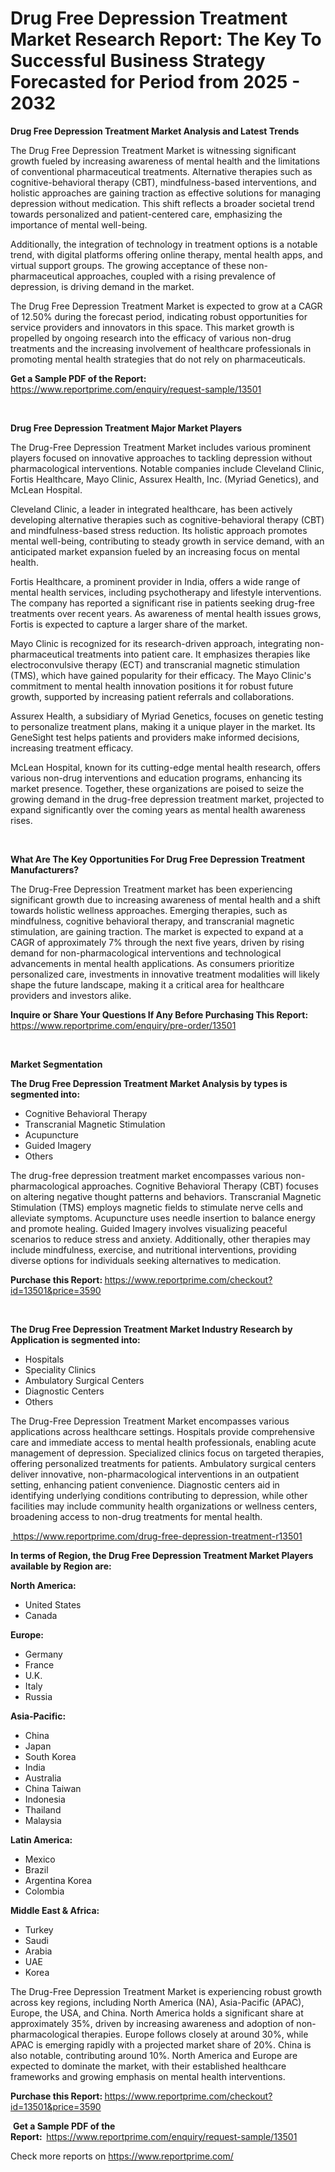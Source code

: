 <p><h1>Drug Free Depression Treatment Market Research Report: The Key To Successful Business Strategy Forecasted for Period from 2025 - 2032</h1></p><p><strong>Drug Free Depression Treatment Market Analysis and Latest Trends</strong></p>
<p><p>The Drug Free Depression Treatment Market is witnessing significant growth fueled by increasing awareness of mental health and the limitations of conventional pharmaceutical treatments. Alternative therapies such as cognitive-behavioral therapy (CBT), mindfulness-based interventions, and holistic approaches are gaining traction as effective solutions for managing depression without medication. This shift reflects a broader societal trend towards personalized and patient-centered care, emphasizing the importance of mental well-being.</p><p>Additionally, the integration of technology in treatment options is a notable trend, with digital platforms offering online therapy, mental health apps, and virtual support groups. The growing acceptance of these non-pharmaceutical approaches, coupled with a rising prevalence of depression, is driving demand in the market.</p><p>The Drug Free Depression Treatment Market is expected to grow at a CAGR of 12.50% during the forecast period, indicating robust opportunities for service providers and innovators in this space. This market growth is propelled by ongoing research into the efficacy of various non-drug treatments and the increasing involvement of healthcare professionals in promoting mental health strategies that do not rely on pharmaceuticals.</p></p>
<p><strong>Get a Sample PDF of the Report:&nbsp;</strong> <a href="https://www.reportprime.com/enquiry/request-sample/13501?utm_campaign=2770&utm_medium=2&utm_source=Github&utm_content=ia&utm_term=20032025&utm_id=drug-free-depression-treatment">https://www.reportprime.com/enquiry/request-sample/13501</a></p>
<p>&nbsp;</p>
<p><strong>Drug Free Depression Treatment Major Market Players</strong></p>
<p><p>The Drug-Free Depression Treatment Market includes various prominent players focused on innovative approaches to tackling depression without pharmacological interventions. Notable companies include Cleveland Clinic, Fortis Healthcare, Mayo Clinic, Assurex Health, Inc. (Myriad Genetics), and McLean Hospital.</p><p>Cleveland Clinic, a leader in integrated healthcare, has been actively developing alternative therapies such as cognitive-behavioral therapy (CBT) and mindfulness-based stress reduction. Its holistic approach promotes mental well-being, contributing to steady growth in service demand, with an anticipated market expansion fueled by an increasing focus on mental health.</p><p>Fortis Healthcare, a prominent provider in India, offers a wide range of mental health services, including psychotherapy and lifestyle interventions. The company has reported a significant rise in patients seeking drug-free treatments over recent years. As awareness of mental health issues grows, Fortis is expected to capture a larger share of the market.</p><p>Mayo Clinic is recognized for its research-driven approach, integrating non-pharmaceutical treatments into patient care. It emphasizes therapies like electroconvulsive therapy (ECT) and transcranial magnetic stimulation (TMS), which have gained popularity for their efficacy. The Mayo Clinic's commitment to mental health innovation positions it for robust future growth, supported by increasing patient referrals and collaborations.</p><p>Assurex Health, a subsidiary of Myriad Genetics, focuses on genetic testing to personalize treatment plans, making it a unique player in the market. Its GeneSight test helps patients and providers make informed decisions, increasing treatment efficacy.</p><p>McLean Hospital, known for its cutting-edge mental health research, offers various non-drug interventions and education programs, enhancing its market presence. Together, these organizations are poised to seize the growing demand in the drug-free depression treatment market, projected to expand significantly over the coming years as mental health awareness rises.</p></p>
<p>&nbsp;</p>
<p><strong>What Are The Key Opportunities For Drug Free Depression Treatment Manufacturers?</strong></p>
<p><p>The Drug-Free Depression Treatment market has been experiencing significant growth due to increasing awareness of mental health and a shift towards holistic wellness approaches. Emerging therapies, such as mindfulness, cognitive behavioral therapy, and transcranial magnetic stimulation, are gaining traction. The market is expected to expand at a CAGR of approximately 7% through the next five years, driven by rising demand for non-pharmacological interventions and technological advancements in mental health applications. As consumers prioritize personalized care, investments in innovative treatment modalities will likely shape the future landscape, making it a critical area for healthcare providers and investors alike.</p></p>
<p><strong>Inquire or Share Your Questions If Any Before Purchasing This Report:</strong> <a href="https://www.reportprime.com/enquiry/pre-order/13501?utm_campaign=2770&utm_medium=2&utm_source=Github&utm_content=ia&utm_term=20032025&utm_id=drug-free-depression-treatment">https://www.reportprime.com/enquiry/pre-order/13501</a></p>
<p>&nbsp;</p>
<p><strong>Market Segmentation</strong></p>
<p><strong>The Drug Free Depression Treatment Market Analysis by types is segmented into:</strong></p>
<p><ul><li>Cognitive Behavioral Therapy</li><li>Transcranial Magnetic Stimulation</li><li>Acupuncture</li><li>Guided Imagery</li><li>Others</li></ul></p>
<p><p>The drug-free depression treatment market encompasses various non-pharmacological approaches. Cognitive Behavioral Therapy (CBT) focuses on altering negative thought patterns and behaviors. Transcranial Magnetic Stimulation (TMS) employs magnetic fields to stimulate nerve cells and alleviate symptoms. Acupuncture uses needle insertion to balance energy and promote healing. Guided Imagery involves visualizing peaceful scenarios to reduce stress and anxiety. Additionally, other therapies may include mindfulness, exercise, and nutritional interventions, providing diverse options for individuals seeking alternatives to medication.</p></p>
<p><strong>Purchase this Report:&nbsp;</strong><a href="https://www.reportprime.com/checkout?id=13501&price=3590&utm_campaign=2770&utm_medium=2&utm_source=Github&utm_content=ia&utm_term=20032025&utm_id=drug-free-depression-treatment">https://www.reportprime.com/checkout?id=13501&price=3590</a></p>
<p>&nbsp;</p>
<p><strong>The Drug Free Depression Treatment Market Industry Research by Application is segmented into:</strong></p>
<p><ul><li>Hospitals</li><li>Speciality Clinics</li><li>Ambulatory Surgical Centers</li><li>Diagnostic Centers</li><li>Others</li></ul></p>
<p><p>The Drug-Free Depression Treatment Market encompasses various applications across healthcare settings. Hospitals provide comprehensive care and immediate access to mental health professionals, enabling acute management of depression. Specialized clinics focus on targeted therapies, offering personalized treatments for patients. Ambulatory surgical centers deliver innovative, non-pharmacological interventions in an outpatient setting, enhancing patient convenience. Diagnostic centers aid in identifying underlying conditions contributing to depression, while other facilities may include community health organizations or wellness centers, broadening access to non-drug treatments for mental health.</p></p>
<p><a href="https://www.reportprime.com/drug-free-depression-treatment-r13501?utm_campaign=2770&utm_medium=2&utm_source=Github&utm_content=ia&utm_term=20032025&utm_id=drug-free-depression-treatment">&nbsp;https://www.reportprime.com/drug-free-depression-treatment-r13501</a></p>
<p><strong>In terms of Region, the Drug Free Depression Treatment Market Players available by Region are:</strong></p>
<p>
    <p> <strong> North America: </strong>
        <ul>
            <li>United States</li>
            <li>Canada</li>
        </ul>
        </p> 
    <p> <strong> Europe: </strong>
        <ul>
            <li>Germany</li>
            <li>France</li>
            <li>U.K.</li>
            <li>Italy</li>
            <li>Russia</li>
        </ul>
        </p> 
    <p> <strong> Asia-Pacific: </strong>
        <ul>
            <li>China</li>
            <li>Japan</li>
            <li>South Korea</li>
            <li>India</li>
            <li>Australia</li>
            <li>China Taiwan</li>
            <li>Indonesia</li>
            <li>Thailand</li>
            <li>Malaysia</li>
        </ul>
        </p> 
    <p> <strong> Latin America: </strong>
        <ul>
            <li>Mexico</li>
            <li>Brazil</li>
            <li>Argentina Korea</li>
            <li>Colombia</li>
        </ul>
        </p> 
    <p> <strong> Middle East & Africa: </strong>
        <ul>
            <li>Turkey</li>
            <li>Saudi</li>
            <li>Arabia</li>
            <li>UAE</li>
            <li>Korea</li>
        </ul>
    </p>
    </p>
<p><p>The Drug-Free Depression Treatment Market is experiencing robust growth across key regions, including North America (NA), Asia-Pacific (APAC), Europe, the USA, and China. North America holds a significant share at approximately 35%, driven by increasing awareness and adoption of non-pharmacological therapies. Europe follows closely at around 30%, while APAC is emerging rapidly with a projected market share of 20%. China is also notable, contributing around 10%. North America and Europe are expected to dominate the market, with their established healthcare frameworks and growing emphasis on mental health interventions.</p></p>
<p><strong>Purchase this Report: </strong><a href="https://www.reportprime.com/checkout?id=13501&price=3590&utm_campaign=2770&utm_medium=2&utm_source=Github&utm_content=ia&utm_term=20032025&utm_id=drug-free-depression-treatment">https://www.reportprime.com/checkout?id=13501&price=3590</a></p>
<p>&nbsp;<strong>Get a Sample PDF of the Report:&nbsp;&nbsp;</strong><a href="https://www.reportprime.com/enquiry/request-sample/13501?utm_campaign=2770&utm_medium=2&utm_source=Github&utm_content=ia&utm_term=20032025&utm_id=drug-free-depression-treatment">https://www.reportprime.com/enquiry/request-sample/13501</a></p>
<p><strong></strong></p>
<p>Check more reports on <a href="https://www.reportprime.com/?utm_campaign=2770&utm_medium=2&utm_source=Github&utm_content=ia&utm_term=20032025&utm_id=drug-free-depression-treatment">https://www.reportprime.com/</a></p>
